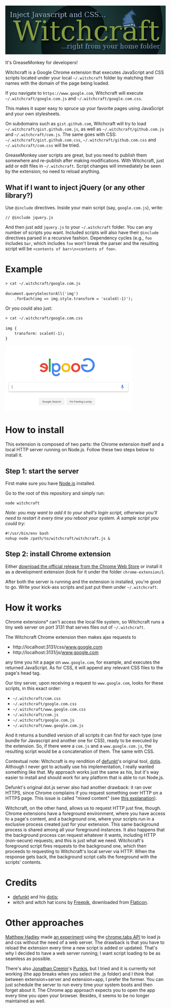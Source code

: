 
![Witchcraft](art/witchcraft-banner.png)

It's GreaseMonkey for developers!

Witchcraft is a Google Chrome extension that executes JavaScript and CSS scripts located under your local `~/.witchcraft` folder by matching their names with the domain of the page being loaded.

If you navigate to `https://www.google.com`, Witchcraft will execute `~/.witchcraft/google.com.js` and `~/.witchcraft/google.com.css`.

This makes it super easy to spruce up your favorite pages using JavaScript and your own stylesheets.

On subdomains such as `gist.github.com`, Witchcraft will try to load `~/.witchcraft/gist.github.com.js`, as well as `~/.witchcraft/github.com.js` and `~/.witchcraft/com.js`. The same goes with CSS: `~/.witchcraft/gist.github.com.css`, `~/.witchcraft/github.com.css` and `~/.witchcraft/com.css` will be tried.

GreaseMonkey user scripts are great, but you need to publish them somewhere and re-publish after making modifications. With Witchcraft, just add or edit files in `~/.witchcraft`. Script changes will immediately be seen by the extension; no need to reload anything.

## What if I want to inject jQuery (or any other library?)

Use `@include` directives. Inside your main script (say, `google.com.js`), write:

    // @include jquery.js

And then just add `jquery.js` to your `~/.witchcraft` folder. You can any number of scripts you want. Included scripts will also have their `@include` directives parsed in a recursive fashion. Dependency cycles (e.g., `foo` includes `bar`, which includes `foo` won't break the parser and the resulting script will be `<contents of bar>\n<contents of foo>`.

# Example

    > cat ~/.witchcraft/google.com.js

    document.querySelectorAll('img')
        .forEach(img => img.style.transform = 'scaleX(-1)');

Or you could also just:

    > cat ~/.witchcraft/google.com.css

    img {
        transform: scaleX(-1);
    }

![defaced avatars](elgoog.png)

# How to install

This extension is composed of two parts: the Chrome extension itself and a local HTTP server running on Node.js. Follow these two steps below to install it.

## Step 1: start the server

First make sure you have [Node.js](https://nodejs.org) installed.

Go to the root of this repository and simply run:

    node witchcraft

*Note: you may want to add it to your shell's login script, otherwise you'll need to restart it every time you reboot your system. A sample script you could try:*

    #!/usr/bin/env bash
    nohup node /path/to/witchcraft/witchcraft.js &

## Step 2: install Chrome extension

Either [download the official release from the Chrome Web Store](https://chrome.google.com/webstore/detail/witchcraft-inject-js-and/hokcepcfcicnhalinladgknhaljndhpc) or install it as a development extension (look for it under the folder `chrome-extension/`).

After both the server is running and the extension is installed, you're good to go. Write your kick-ass scripts and just put them under `~/.witchcraft`.

# How it works

Chrome extensions* can't access the local file system, so Witchcraft runs a tiny web server on port 3131 that serves files out of `~/.witchcraft`.

The Witchcraft Chrome extension then makes ajax requests to

* http://localhost:3131/css/www.google.com
* http://localhost:3131/js/www.google.com

any time you hit a page on `www.google.com`, for example, and executes the returned JavaScript. As for CSS, it will append any relevant CSS files to the page's head tag.

Our tiny server, upon receiving a request to `www.google.com`, looks for these scripts, in this exact order:

* `~/.witchcraft/com.css`
* `~/.witchcraft/google.com.css`
* `~/.witchcraft/www.google.com.css`
* `~/.witchcraft/com.js`
* `~/.witchcraft/google.com.js`
* `~/.witchcraft/www.google.com.js`

And it returns a bundled version of all scripts it can find for each type (one bundle for Javascript and another one for CSS), ready to be executed by the extension. So, if there were a `com.js` and a `www.google.com.js`, the resulting script would be a concatenation of them. The same with CSS.

Contextual note: Witchcraft is my rendition of [defunkt](https://github.com/defunkt)'s original tool, [dotjs](https://github.com/defunkt/dotjs). Although I never got to actually use his implementation, I really wanted something like that. My approach works just the same as his, but it's way easier to install and should work for any platform that is able to run Node.js.

Defunkt's original dot.js server also had another drawback: it ran over HTTPS, since Chrome complains if you request something over HTTP on a HTTPS page. This issue is called "mixed content" (see [this explanation](https://developers.google.com/web/fundamentals/security/prevent-mixed-content/what-is-mixed-content)).

Witchcraft, on the other hand, allows us to request HTTP just fine, though. Chrome extensions have a foreground environment, where you have access to a page's content, and a background one, where your scripts run in a exclusive process created just for your extension. This same background process is shared among all your foreground instances. It also happens that the background process can request whatever it wants, including HTTP (non-secure) requests; and this is just what we need. Witchcraft's foreground script fires requests to the background one, which then proceeds to requesting to Witchcraft's local server via HTTP. When the response gets back, the background script calls the foreground with the scripts' contents.

# Credits

* [defunkt](https://github.com/defunkt) and his [dotjs](https://github.com/defunkt/dotjs);
* witch and witch hat icons by [Freepik](https://www.flaticon.com/authors/freepik), downloaded from [Flaticon](https://www.flaticon.com).

# Other approaches

[Matthew Hadley](https://github.com/diffsky) made [an experiment](https://github.com/diffsky/chromedotfiles) using the [chrome.tabs API](https://developer.chrome.com/extensions/tabs) to load js and css without the need of a web server. The drawback is that you have to reload the extension every time a new script is added or updated. That's why I decided to have a web server running; I want script loading to be as seamless as possible.

There's also [Jonathan Cremin](https://github.com/kudos)'s [Punkjs](https://github.com/kudos/punkjs), but I tried and it is currently not working (the app breaks when you select the .js folder) and I think that between extension+server and extension+app, I prefer the former. You can just schedule the server to run every time your system boots and then forget about it. The Chrome app approach expects you to open the app every time you open your browser. Besides, it seems to be no longer maintained as well.

